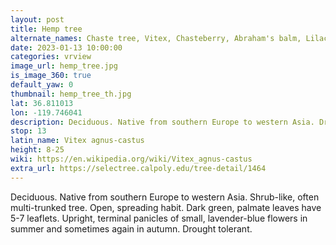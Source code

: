 ```yaml
---
layout: post
title: Hemp tree
alternate_names: Chaste tree, Vitex, Chasteberry, Abraham's balm, Lilac Chastetree, or Monk's pepper
date: 2023-01-13 10:00:00
categories: vrview
image_url: hemp_tree.jpg
is_image_360: true
default_yaw: 0
thumbnail: hemp_tree_th.jpg
lat: 36.811013
lon: -119.746041
description: Deciduous. Native from southern Europe to western Asia. Drought tolerant.
stop: 13
latin_name: Vitex agnus-castus
height: 8-25
wiki: https://en.wikipedia.org/wiki/Vitex_agnus-castus
extra_url: https://selectree.calpoly.edu/tree-detail/1464
---
```

Deciduous. Native from southern Europe to western Asia. Shrub-like, often multi-trunked tree. Open, spreading habit. Dark green, palmate leaves have 5-7 leaflets. Upright, terminal panicles of small, lavender-blue flowers in summer and sometimes again in autumn. Drought tolerant.